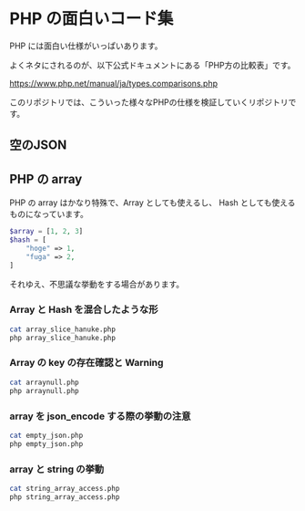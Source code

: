 # PHP の面白いコード集

PHP には面白い仕様がいっぱいあります。

よくネタにされるのが、以下公式ドキュメントにある「PHP方の比較表」です。

https://www.php.net/manual/ja/types.comparisons.php

このリポジトリでは、こういった様々なPHPの仕様を検証していくリポジトリです。


## 空のJSON



## PHP の array

PHP の array はかなり特殊で、Array としても使えるし、 Hash としても使えるものになっています。

```php
$array = [1, 2, 3]
$hash = [
    "hoge" => 1,
    "fuga" => 2,
]
```

それゆえ、不思議な挙動をする場合があります。

### Array と Hash を混合したような形

```bash
cat array_slice_hanuke.php
php array_slice_hanuke.php
```

### Array の key の存在確認と Warning

```bash
cat arraynull.php
php arraynull.php
```

### array を json_encode する際の挙動の注意

```bash
cat empty_json.php
php empty_json.php
```

### array と string の挙動

```bash
cat string_array_access.php
php string_array_access.php
```